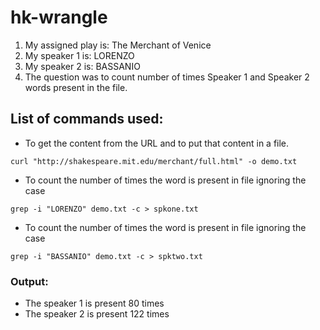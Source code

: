 # hk-wrangle

1. My assigned play is: The Merchant of Venice
1. My speaker 1 is: LORENZO
1. My speaker 2 is: BASSANIO
1. The question was to count number of times Speaker 1 and Speaker 2 words present in the file.

## List of commands used:
- To get the content from the URL and to put that content in a file.
```
curl "http://shakespeare.mit.edu/merchant/full.html" -o demo.txt
```

- To count the number of times the word is present in file ignoring the case
```
grep -i "LORENZO" demo.txt -c > spkone.txt
```

- To count the number of times the word is present in file ignoring the case
```
grep -i "BASSANIO" demo.txt -c > spktwo.txt
```

### Output:

- The speaker 1 is present 80 times
- The speaker 2 is present 122 times




